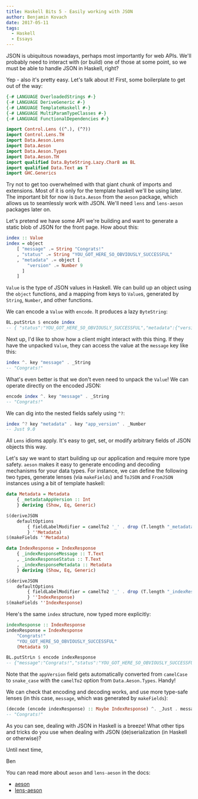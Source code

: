 ```yaml
---
title: Haskell Bits 5 - Easily working with JSON
author: Benjamin Kovach
date: 2017-05-11
tags:
  - Haskell
  - Essays 
---
```


JSON is ubiquitous nowadays, perhaps most importantly for web APIs. We'll probably need to interact with (or build) one of those at some point,
so we must be able to handle JSON in Haskell, right?

Yep - also it's pretty easy. Let's talk about it! First, some boilerplate to get out of the way:

```haskell
{-# LANGUAGE OverloadedStrings #-}
{-# LANGUAGE DeriveGeneric #-}
{-# LANGUAGE TemplateHaskell #-}
{-# LANGUAGE MultiParamTypeClasses #-}
{-# LANGUAGE FunctionalDependencies #-}

import Control.Lens ((^.), (^?))
import Control.Lens.TH
import Data.Aeson.Lens
import Data.Aeson
import Data.Aeson.Types
import Data.Aeson.TH
import qualified Data.ByteString.Lazy.Char8 as BL
import qualified Data.Text as T
import GHC.Generics
```

Try not to get too overwhelmed with that giant chunk of imports and extensions. Most of it is only for the
template haskell we'll be using later. The important bit for now is `Data.Aeson` from the `aeson` package, 
which allows us to seamlessly work with JSON. We'll need `lens` and `lens-aeson` packages later on.

Let's pretend we have some API we're building and want to generate a static blob of JSON for the front page.
How about this:

```haskell
index :: Value
index = object
    [ "message" .= String "Congrats!"
    , "status" .= String "YOU_GOT_HERE_SO_OBVIOUSLY_SUCCESSFUL"
    , "metadata" .= object [
        "version" .= Number 9
      ]
    ]
```

`Value` is the type of JSON values in Haskell. We can build up an object using the `object` functions, and a mapping
from keys to `Value`s, generated by `String`, `Number`, and other functions.

We can encode a `Value` with `encode`. It produces a lazy `ByteString`:

```haskell
BL.putStrLn $ encode index
-- { "status":"YOU_GOT_HERE_SO_OBVIOUSLY_SUCCESSFUL","metadata":{"version":9},"message":"Congrats!"}
```

Next up, I'd like to show how a client might interact with this thing. If they have the unpacked `Value`, they can access
the value at the `message` key like this:

```haskell
index ^. key "message" . _String
-- "Congrats!"
```

What's even better is that we don't even need to unpack the `Value`! We can operate directly on the encoded JSON:

```haskell
encode index ^. key "message" . _String
-- "Congrats!"
```

We can dig into the nested fields safely using `^?`:

```haskell
index ^? key "metadata" . key "app_version" . _Number
-- Just 9.0
```

All `Lens` idioms apply. It's easy to get, set, or modify arbitrary fields of JSON objects this way.

Let's say we want to start building up our application and require more type safety. `aeson` makes it easy to
generate encoding and decoding mechanisms for your data types. For instance, we can define the following two
types, generate lenses (via `makeFields`) and `ToJSON` and `FromJSON` instances using a bit of template haskell:

```haskell
data Metadata = Metadata
    { _metadataAppVersion :: Int
    } deriving (Show, Eq, Generic)

$(deriveJSON
    defaultOptions
        { fieldLabelModifier = camelTo2 '_' . drop (T.length "_metadata")
        } ''Metadata)
$(makeFields ''Metadata)

data IndexResponse = IndexResponse
    { _indexResponseMessage :: T.Text
    , _indexResponseStatus :: T.Text
    , _indexResponseMetadata :: Metadata
    } deriving (Show, Eq, Generic)

$(deriveJSON
    defaultOptions
        { fieldLabelModifier = camelTo2 '_' . drop (T.length "_indexResponse")
        } ''IndexResponse)
$(makeFields ''IndexResponse)
```

Here's the same `index` structure, now typed more explicitly:

```haskell
indexResponse :: IndexResponse
indexResponse = IndexResponse
    "Congrats!"
    "YOU_GOT_HERE_SO_OBVIOUSLY_SUCCESSFUL"
    (Metadata 9)
```

```haskell
BL.putStrLn $ encode indexResponse
-- {"message":"Congrats!","status":"YOU_GOT_HERE_SO_OBVIOUSLY_SUCCESSFUL","metadata":{"app_version":9}}
```

Note that the `appVersion` field gets automatically converted from `camelCase` to `snake_case` with the `camelTo2` option from
`Data.Aeson.Types`. Handy!

We can check that encoding and decoding works, and use more type-safe lenses (in this case, `message`, which was
generated by `makeFields`):

```haskell
(decode (encode indexResponse) :: Maybe IndexResponse) ^. _Just . message
-- "Congrats!"
```

As you can see, dealing with JSON in Haskell is a breeze! What other tips and tricks do you use when dealing
with JSON (de)serialization (in Haskell or otherwise)?

Until next time,

Ben

You can read more about `aeson` and `lens-aeson` in the docs:

- [aeson](https://www.stackage.org/lts-8.13/package/aeson-1.0.2.1)
- [lens-aeson](https://www.stackage.org/lts-8.13/package/lens-aeson-1.0.1)

